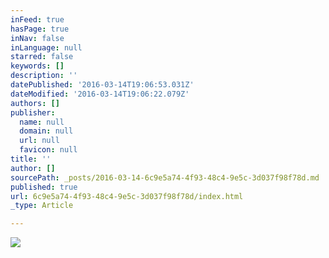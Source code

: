 ```yaml
---
inFeed: true
hasPage: true
inNav: false
inLanguage: null
starred: false
keywords: []
description: ''
datePublished: '2016-03-14T19:06:53.031Z'
dateModified: '2016-03-14T19:06:22.079Z'
authors: []
publisher:
  name: null
  domain: null
  url: null
  favicon: null
title: ''
author: []
sourcePath: _posts/2016-03-14-6c9e5a74-4f93-48c4-9e5c-3d037f98f78d.md
published: true
url: 6c9e5a74-4f93-48c4-9e5c-3d037f98f78d/index.html
_type: Article

---
```

![](https://the-grid-user-content.s3-us-west-2.amazonaws.com/87a26983-1a35-43ee-9fd9-588e8b74fba8.png)
